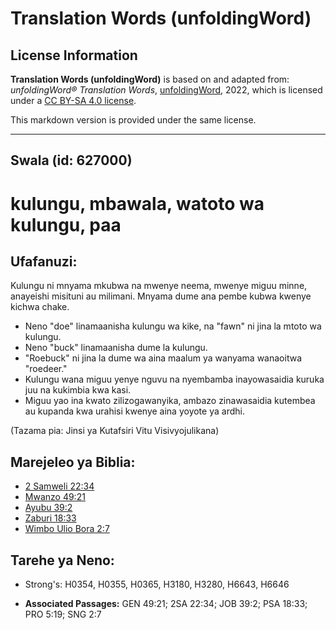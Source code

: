 # Translation Words (unfoldingWord)

## License Information

**Translation Words (unfoldingWord)** is based on and adapted from: _unfoldingWord® Translation Words_, [unfoldingWord](https://unfoldingword.org/utw), 2022, which is licensed under a [CC BY-SA 4.0 license](https://creativecommons.org/licenses/by-sa/4.0/legalcode.en).

This markdown version is provided under the same license.



--------------------------------

## Swala (id: 627000)

kulungu, mbawala, watoto wa kulungu, paa
========================================

Ufafanuzi:
----------

Kulungu ni mnyama mkubwa na mwenye neema, mwenye miguu minne, anayeishi misituni au milimani. Mnyama dume ana pembe kubwa kwenye kichwa chake.

* Neno "doe" linamaanisha kulungu wa kike, na "fawn" ni jina la mtoto wa kulungu.
* Neno "buck" linamaanisha dume la kulungu.
* "Roebuck" ni jina la dume wa aina maalum ya wanyama wanaoitwa "roedeer."
* Kulungu wana miguu yenye nguvu na nyembamba inayowasaidia kuruka juu na kukimbia kwa kasi.
* Miguu yao ina kwato zilizogawanyika, ambazo zinawasaidia kutembea au kupanda kwa urahisi kwenye aina yoyote ya ardhi.

(Tazama pia: Jinsi ya Kutafsiri Vitu Visivyojulikana)

Marejeleo ya Biblia:
--------------------

* [2 Samweli 22:34](https://ref.ly/2Sam22:34)
* [Mwanzo 49:21](https://ref.ly/Gen49:21)
* [Ayubu 39:2](https://ref.ly/Job39:2)
* [Zaburi 18:33](https://ref.ly/Ps18:33)
* [Wimbo Ulio Bora 2:7](https://ref.ly/Song2:7)

Tarehe ya Neno:
---------------

* Strong's: H0354, H0355, H0365, H3180, H3280, H6643, H6646

* **Associated Passages:** GEN 49:21; 2SA 22:34; JOB 39:2; PSA 18:33; PRO 5:19; SNG 2:7

